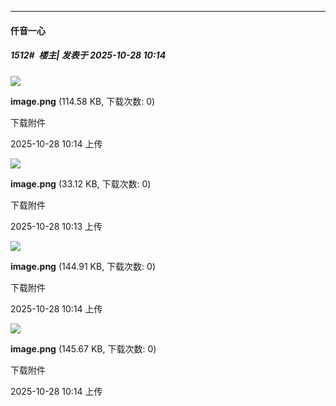 ﻿
*****

####  仟音一心  
##### 1512#         楼主| 发表于 2025-10-28 10:14

<img src="https://img.stage1st.com/forum/202510/28/101452ug1zxd5dyflw3ijk.png" referrerpolicy="no-referrer">

<strong>image.png</strong> (114.58 KB, 下载次数: 0)

下载附件

2025-10-28 10:14 上传

<img src="https://img.stage1st.com/forum/202510/28/101326ffhhj2h9wfhjwqh5.png" referrerpolicy="no-referrer">

<strong>image.png</strong> (33.12 KB, 下载次数: 0)

下载附件

2025-10-28 10:13 上传

<img src="https://img.stage1st.com/forum/202510/28/101404f8wqvaa5w9aiz0xq.png" referrerpolicy="no-referrer">

<strong>image.png</strong> (144.91 KB, 下载次数: 0)

下载附件

2025-10-28 10:14 上传

<img src="https://img.stage1st.com/forum/202510/28/101429tewuyj0bqx3x8bee.png" referrerpolicy="no-referrer">

<strong>image.png</strong> (145.67 KB, 下载次数: 0)

下载附件

2025-10-28 10:14 上传

